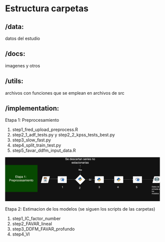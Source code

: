 
# Estructura carpetas
## /data: 
datos del estudio
## /docs: 
imagenes y otros
## /utils: 
archivos con funciones que se emplean en archivos de src
## /implementation: 
Etapa 1: Preprocesamiento
1) step1_fred_upload_preprocess.R
2) step2_1_adf_tests.py y step2_2_kpss_tests_best.py
3) step3_slow_fast.py
4) step4_split_train_test.py
5) step5_favar_ddfm_input_data.R
   
<img src="docs/images/tesis_prep.jpg" alt="Tesis Diagram" width="auto" height="auto"/>
   
Etapa 2: Estimacion de los modelos (se siguen los scripts de las carpetas)
1) step1_IC_factor_number
2) step2_FAVAR_lineal
3) step3_DDFM_FAVAR_profundo
4) step4_VI 










